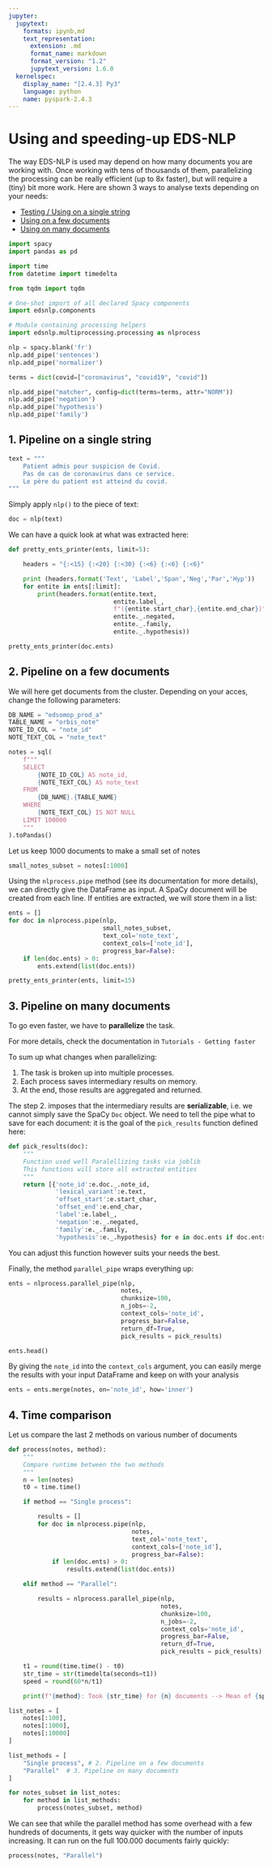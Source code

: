 ```yaml
---
jupyter:
  jupytext:
    formats: ipynb,md
    text_representation:
      extension: .md
      format_name: markdown
      format_version: "1.2"
      jupytext_version: 1.6.0
  kernelspec:
    display_name: "[2.4.3] Py3"
    language: python
    name: pyspark-2.4.3
---
```


# Using and speeding-up EDS-NLP

The way EDS-NLP is used may depend on how many documents you are working with. Once working with tens of thousands of them,
parallelizing the processing can be really efficient (up to 8x faster), but will require a (tiny) bit more work.
Here are shown 3 ways to analyse texts depending on your needs:

- [Testing / Using on a single string](#1.-Pipeline-on-a-single-string)
- [Using on a few documents](#2.-Pipeline-on-a-few-documents)
- [Using on many documents](#3.-Pipeline-on-many-documents)

```python
import spacy
import pandas as pd

import time
from datetime import timedelta

from tqdm import tqdm

# One-shot import of all declared Spacy components
import edsnlp.components

# Module containing processing helpers
import edsnlp.multiprocessing.processing as nlprocess
```

```python
nlp = spacy.blank('fr')
nlp.add_pipe('sentences')
nlp.add_pipe('normalizer')

terms = dict(covid=["coronavirus", "covid19", "covid"])

nlp.add_pipe("matcher", config=dict(terms=terms, attr="NORM"))
nlp.add_pipe('negation')
nlp.add_pipe('hypothesis')
nlp.add_pipe('family')
```

## 1. Pipeline on a single string

```python
text = """
    Patient admis pour suspicion de Covid.
    Pas de cas de coronavirus dans ce service.
    Le père du patient est atteind du covid.
"""
```

Simply apply `nlp()` to the piece of text:

```python
doc = nlp(text)
```

We can have a quick look at what was extracted here:

```python
def pretty_ents_printer(ents, limit=5):

    headers = "{:<15} {:<20} {:<30} {:<6} {:<6} {:<6}"

    print (headers.format('Text', 'Label','Span','Neg','Par','Hyp'))
    for entite in ents[:limit]:
        print(headers.format(entite.text,
                             entite.label_,
                             f"({entite.start_char},{entite.end_char})",
                             entite._.negated,
                             entite._.family,
                             entite._.hypothesis))
```

```python
pretty_ents_printer(doc.ents)
```

## 2. Pipeline on a few documents

We will here get documents from the cluster. Depending on your acces, change the following parameters:

```python
DB_NAME = "edsomop_prod_a"
TABLE_NAME = "orbis_note"
NOTE_ID_COL = "note_id"
NOTE_TEXT_COL = "note_text"
```

```python
notes = sql(
    f"""
    SELECT
        {NOTE_ID_COL} AS note_id,
        {NOTE_TEXT_COL} AS note_text
    FROM
        {DB_NAME}.{TABLE_NAME}
    WHERE
        {NOTE_TEXT_COL} IS NOT NULL
    LIMIT 100000
    """
).toPandas()
```

Let us keep 1000 documents to make a small set of notes

```python
small_notes_subset = notes[:1000]
```

Using the `nlprocess.pipe` method (see its documentation for more details), we can directly give the DataFrame as input.
A SpaCy document will be created from each line.
If entities are extracted, we will store them in a list:

```python
ents = []
for doc in nlprocess.pipe(nlp,
                          small_notes_subset,
                          text_col='note_text',
                          context_cols=['note_id'],
                          progress_bar=False):
    if len(doc.ents) > 0:
        ents.extend(list(doc.ents))
```

```python
pretty_ents_printer(ents, limit=15)
```

## 3. Pipeline on many documents

To go even faster, we have to **parallelize** the task.

For more details, check the documentation in `Tutorials - Getting faster`

To sum up what changes when parallelizing:

1. The task is broken up into multiple processes.
2. Each process saves intermediary results on memory.
3. At the end, those results are aggregated and returned.

The step 2. imposes that the intermediary results are **serializable**, i.e. we cannot simply save the SpaCy `Doc` object.
We need to tell the pipe what to save for each document: it is the goal of the `pick_results` function defined here:

```python
def pick_results(doc):
    """
    Function used well Paralellizing tasks via joblib
    This functions will store all extracted entities
    """
    return [{'note_id':e.doc._.note_id,
             'lexical_variant':e.text,
             'offset_start':e.start_char,
             'offset_end':e.end_char,
             'label':e.label_,
             'negation':e._.negated,
             'family':e._.family,
             'hypothesis':e._.hypothesis} for e in doc.ents if doc.ents]
```

You can adjust this function however suits your needs the best.

Finally, the method `parallel_pipe` wraps everything up:

```python
ents = nlprocess.parallel_pipe(nlp,
                               notes,
                               chunksize=100,
                               n_jobs=-2,
                               context_cols='note_id',
                               progress_bar=False,
                               return_df=True,
                               pick_results = pick_results)
```

```python
ents.head()
```

By giving the `note_id` into the `context_cols` argument, you can easily merge the results with your input DataFrame and keep on with your analysis

```python
ents = ents.merge(notes, on='note_id', how='inner')
```

## 4. Time comparison

Let us compare the last 2 methods on various number of documents

```python
def process(notes, method):
    """
    Compare runtime between the two methods
    """
    n = len(notes)
    t0 = time.time()

    if method == "Single process":

        results = []
        for doc in nlprocess.pipe(nlp,
                                  notes,
                                  text_col='note_text',
                                  context_cols=['note_id'],
                                  progress_bar=False):
            if len(doc.ents) > 0:
                results.extend(list(doc.ents))

    elif method == "Parallel":

        results = nlprocess.parallel_pipe(nlp,
                                          notes,
                                          chunksize=100,
                                          n_jobs=-2,
                                          context_cols='note_id',
                                          progress_bar=False,
                                          return_df=True,
                                          pick_results = pick_results)

    t1 = round(time.time() - t0)
    str_time = str(timedelta(seconds=t1))
    speed = round(60*n/t1)

    print(f"{method}: Took {str_time} for {n} documents --> Mean of {speed} docs/minute")
```

```python
list_notes = [
    notes[:100],
    notes[:1000],
    notes[:10000]
]

list_methods = [
    "Single process", # 2. Pipeline on a few documents
    "Parallel"  # 3. Pipeline on many documents
]
```

```python
for notes_subset in list_notes:
    for method in list_methods:
        process(notes_subset, method)
```

We can see that while the parallel method has some overhead with a few hundreds of documents, it gets way quicker with the number of inputs increasing.
It can run on the full 100.000 documents fairly quickly:

```python
process(notes, "Parallel")
```
